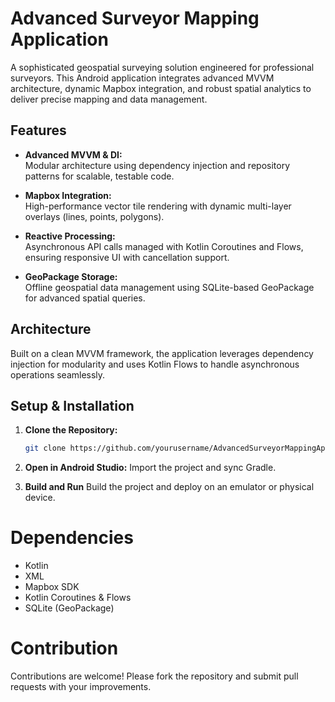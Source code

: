 # Advanced Surveyor Mapping Application

A sophisticated geospatial surveying solution engineered for professional surveyors. This Android application integrates advanced MVVM architecture, dynamic Mapbox integration, and robust spatial analytics to deliver precise mapping and data management.

## Features

- **Advanced MVVM & DI:**  
  Modular architecture using dependency injection and repository patterns for scalable, testable code.

- **Mapbox Integration:**  
  High-performance vector tile rendering with dynamic multi-layer overlays (lines, points, polygons).

- **Reactive Processing:**  
  Asynchronous API calls managed with Kotlin Coroutines and Flows, ensuring responsive UI with cancellation support.

- **GeoPackage Storage:**  
  Offline geospatial data management using SQLite-based GeoPackage for advanced spatial queries.

## Architecture

Built on a clean MVVM framework, the application leverages dependency injection for modularity and uses Kotlin Flows to handle asynchronous operations seamlessly.

## Setup & Installation

1. **Clone the Repository:**
   ```bash
   git clone https://github.com/yourusername/AdvancedSurveyorMappingApp.git
   
2. **Open in Android Studio:**
   Import the project and sync Gradle.
   
4. **Build and Run**
   Build the project and deploy on an emulator or physical device.

# Dependencies

- Kotlin
- XML
- Mapbox SDK
- Kotlin Coroutines & Flows
- SQLite (GeoPackage)

# Contribution

Contributions are welcome! Please fork the repository and submit pull requests with your improvements.
